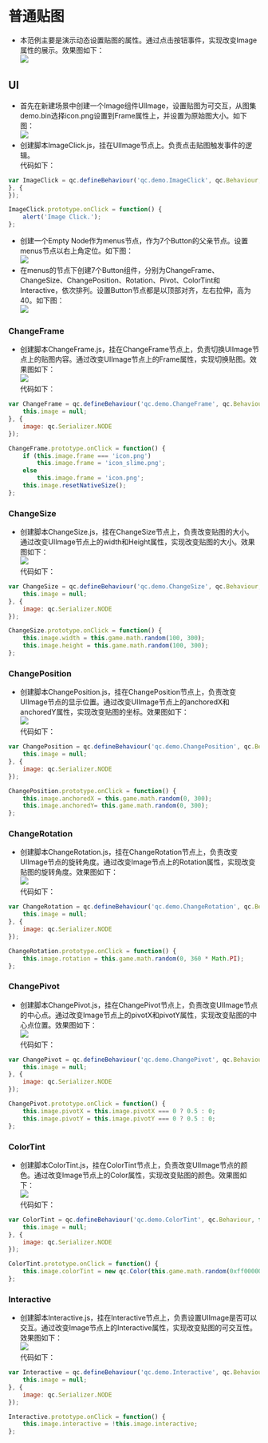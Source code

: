 # 普通贴图

* 本范例主要是演示动态设置贴图的属性。通过点击按钮事件，实现改变Image属性的展示。效果图如下：<br>
![](images\UI.gif)

## UI

* 首先在新建场景中创建一个Image组件UIImage，设置贴图为可交互，从图集demo.bin选择icon.png设置到Frame属性上，并设置为原始图大小。如下图：<br>
![](images\icon.png)
* 创建脚本ImageClick.js，挂在UIImage节点上。负责点击贴图触发事件的逻辑。<br>
代码如下：<br>

```javascript   
var ImageClick = qc.defineBehaviour('qc.demo.ImageClick', qc.Behaviour, function() {
}, {
});

ImageClick.prototype.onClick = function() {
    alert('Image Click.');
};
```
* 创建一个Empty Node作为menus节点，作为7个Button的父亲节点。设置menus节点以右上角定位。如下图：<br>
![](images\menus.png)
* 在menus的节点下创建7个Button组件，分别为ChangeFrame、ChangeSize、ChangePosition、Rotation、Pivot、ColorTint和Interactive，依次排列。设置Button节点都是以顶部对齐，左右拉伸，高为40。如下图：<br>
![](images\button.png)

### ChangeFrame

* 创建脚本ChangeFrame.js，挂在ChangeFrame节点上，负责切换UIImage节点上的贴图内容。通过改变UIImage节点上的Frame属性，实现切换贴图。效果图如下：<br>
![](images\frame.png)<br>
代码如下：<br>

```javascript   
var ChangeFrame = qc.defineBehaviour('qc.demo.ChangeFrame', qc.Behaviour, function() {
    this.image = null;
}, {
    image: qc.Serializer.NODE
});

ChangeFrame.prototype.onClick = function() {
    if (this.image.frame === 'icon.png')
        this.image.frame = 'icon_slime.png';
    else
        this.image.frame = 'icon.png';
    this.image.resetNativeSize();
};

```

### ChangeSize

* 创建脚本ChangeSize.js，挂在ChangeSize节点上，负责改变贴图的大小。通过改变UIImage节点上的width和Height属性，实现改变贴图的大小。效果图如下：<br>
![](images\size.png)<br>
代码如下：<br>

```javascript   
var ChangeSize = qc.defineBehaviour('qc.demo.ChangeSize', qc.Behaviour, function() {
    this.image = null;
}, {
    image: qc.Serializer.NODE
});

ChangeSize.prototype.onClick = function() {
    this.image.width = this.game.math.random(100, 300);
    this.image.height = this.game.math.random(100, 300);
};
```

### ChangePosition

* 创建脚本ChangePosition.js，挂在ChangePosition节点上，负责改变UIImage节点的显示位置。通过改变UIImage节点上的anchoredX和anchoredY属性，实现改变贴图的坐标。效果图如下：<br>
![](images\pos.png)<br>
代码如下：<br>

```javascript   
var ChangePosition = qc.defineBehaviour('qc.demo.ChangePosition', qc.Behaviour, function() {
    this.image = null;
}, {
    image: qc.Serializer.NODE
});

ChangePosition.prototype.onClick = function() {
    this.image.anchoredX = this.game.math.random(0, 300);
    this.image.anchoredY= this.game.math.random(0, 300);
};
```

### ChangeRotation

* 创建脚本ChangeRotation.js，挂在ChangeRotation节点上，负责改变UIImage节点的旋转角度。通过改变Image节点上的Rotation属性，实现改变贴图的旋转角度。效果图如下：<br>
![](images\rotation.png)<br>
代码如下：<br>

```javascript   
var ChangeRotation = qc.defineBehaviour('qc.demo.ChangeRotation', qc.Behaviour, function() {
    this.image = null;
}, {
    image: qc.Serializer.NODE
});

ChangeRotation.prototype.onClick = function() {
    this.image.rotation = this.game.math.random(0, 360 * Math.PI);
};
```

### ChangePivot

* 创建脚本ChangePivot.js，挂在ChangePivot节点上，负责改变UIImage节点的中心点。通过改变Image节点上的pivotX和pivotY属性，实现改变贴图的中心点位置。效果图如下：<br>
![](images\pivot.png)<br>
代码如下：<br>

```javascript   
var ChangePivot = qc.defineBehaviour('qc.demo.ChangePivot', qc.Behaviour, function() {
    this.image = null;
}, {
    image: qc.Serializer.NODE
});

ChangePivot.prototype.onClick = function() {
    this.image.pivotX = this.image.pivotX === 0 ? 0.5 : 0;
    this.image.pivotY = this.image.pivotY === 0 ? 0.5 : 0;
};
```

### ColorTint

* 创建脚本ColorTint.js，挂在ColorTint节点上，负责改变UIImage节点的颜色。通过改变Image节点上的Color属性，实现改变贴图的颜色。效果图如下：<br>
![](images\color.png)<br>
代码如下：<br>

```javascript   
var ColorTint = qc.defineBehaviour('qc.demo.ColorTint', qc.Behaviour, function() {
    this.image = null;
}, {
    image: qc.Serializer.NODE
});

ColorTint.prototype.onClick = function() {
    this.image.colorTint = new qc.Color(this.game.math.random(0xff000000, 0xffffffff));
};
```

### Interactive

* 创建脚本Interactive.js，挂在Interactive节点上，负责设置UIImage是否可以交互。通过改变Image节点上的Interactive属性，实现改变贴图的可交互性。效果图如下：<br>
![](images\hit.png)<br>
代码如下：<br>

```javascript   
var Interactive = qc.defineBehaviour('qc.demo.Interactive', qc.Behaviour, function() {
    this.image = null;
}, {
    image: qc.Serializer.NODE
});

Interactive.prototype.onClick = function() {
    this.image.interactive = !this.image.interactive;
};
```
